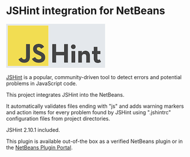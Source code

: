 JSHint integration for NetBeans
===============================

![](jshint-blue.png)

[JSHint](http://jshint.com/) is a popular, community-driven tool to detect errors and potential problems in JavaScript code.

This project integrates JSHint into the NetBeans.

It automatically validates files ending with "js" and adds warning markers and action items for every problem found by JSHint using ".jshintrc" configuration files from project directories.

JSHint 2.10.1 included.

This plugin is available out-of-the box as a verified NetBeans plugin or in the [NetBeans Plugin Portal](http://plugins.netbeans.org/plugin/58580/jshint).

